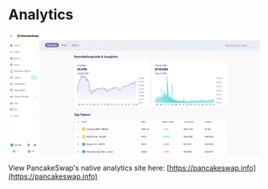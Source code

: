 # Analytics



![](<../../.gitbook/assets/image (156) (1) (1) (1) (1) (1) (1) (1).png>)

View PancakeSwap's native analytics site here: [https://pancakeswap.info](https://pancakeswap.info)

